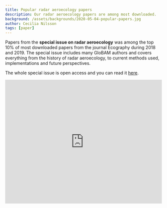 ```yaml
---
title: Popular radar aeroecology papers
description: Our radar aeroecology papers are among most downloaded.
background: /assets/backgrounds/2020-05-04-popular-papers.jpg
author: Cecilia Nilsson
tags: [paper]
---
```


Papers from the **special issue on radar aeroecology** was among the top 10% of most downloaded papers from the journal Ecography during 2018 and 2019. The special issue includes many GloBAM authors and covers everything from the history of radar aeroecology, to current methods used, implementations and future perspectives.

The whole special issue is open access and you can read it [here](https://onlinelibrary.wiley.com/doi/toc/10.1111/(ISSN)1600-0587.radar-aeroecology).

<iframe width="100%" height="400" src="https://www.youtube.com/embed/uwvXKmOViws" frameborder="0" allow="accelerometer; autoplay; encrypted-media; gyroscope; picture-in-picture" allowfullscreen></iframe>

